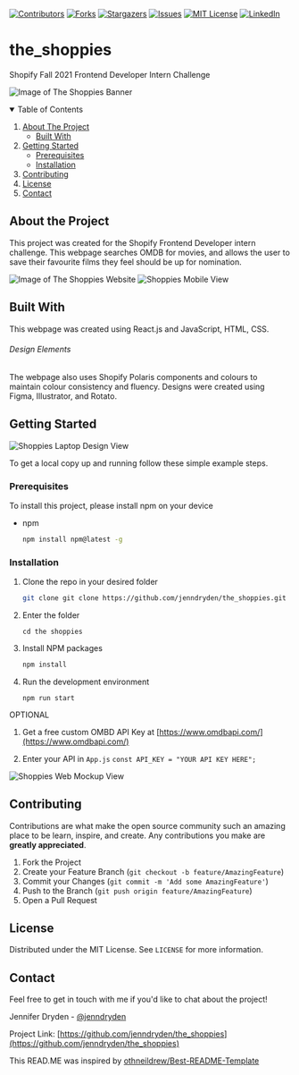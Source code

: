 [![Contributors][contributors-shield]][contributors-url]
[![Forks][forks-shield]][forks-url]
[![Stargazers][stars-shield]][stars-url]
[![Issues][issues-shield]][issues-url]
[![MIT License][license-shield]][license-url]
[![LinkedIn][linkedin-shield]][linkedin-url]

# the_shoppies
Shopify Fall 2021 Frontend Developer Intern Challenge

![Image of The Shoppies Banner](https://i.postimg.cc/8zc4Frhn/Screen-Shot-2021-05-06-at-8-07-18-PM.png)

<!-- TABLE OF CONTENTS -->
<details open="open">
  <summary>Table of Contents</summary>
  <ol>
    <li>
      <a href="#about-the-project">About The Project</a>
      <ul>
        <li><a href="#built-with">Built With</a></li>
      </ul>
    </li>
    <li>
      <a href="#getting-started">Getting Started</a>
      <ul>
        <li><a href="#prerequisites">Prerequisites</a></li>
        <li><a href="#installation">Installation</a></li>
      </ul>
    </li>
    <li><a href="#contributing">Contributing</a></li>
    <li><a href="#license">License</a></li>
    <li><a href="#contact">Contact</a></li>
  </ol>
</details>

## About the Project

This project was created for the Shopify Frontend Developer intern challenge. This webpage searches OMDB for movies, and allows the user to save their favourite films they feel should be up for nomination. 

![Image of The Shoppies Website](https://i.postimg.cc/DyQ1v8dR/Screen-Shot-2021-05-07-at-5-22-28-PM.png)
![Shoppies Mobile View](https://i.postimg.cc/nLrmGTbt/Screen-Shot-2021-05-07-at-5-30-37-PM.png)

## Built With 

This webpage was created using React.js and JavaScript, HTML, CSS. 

###### Design Elements

The webpage also uses Shopify Polaris components and colours to maintain colour consistency and fluency. 
Designs were created using Figma, Illustrator, and Rotato. 
  
## Getting Started

![Shoppies Laptop Design View](https://i.postimg.cc/MpdRBNLD/Screen-Shot-2021-05-07-at-5-43-28-PM.png)

To get a local copy up and running follow these simple example steps.

### Prerequisites

To install this project, please install npm on your device
* npm
  ```sh
  npm install npm@latest -g
  ```

### Installation

1. Clone the repo in your desired folder
   ```sh
   git clone git clone https://github.com/jenndryden/the_shoppies.git
   ```
2. Enter the folder

   ```
   cd the shoppies
   ```
   
3. Install NPM packages
   ```sh
   npm install
   ```
   
4. Run the development environment 

   ```
   npm run start
   ```
   
OPTIONAL

1. Get a free custom OMBD API Key at [https://www.omdbapi.com/](https://www.omdbapi.com/) 

2. Enter your API in `App.js`
`const API_KEY = "YOUR API KEY HERE";`


![Shoppies Web Mockup View](https://i.postimg.cc/VkYndmKv/Screen-Shot-2021-05-07-at-5-32-46-PM.png)

## Contributing

Contributions are what make the open source community such an amazing place to be learn, inspire, and create. Any contributions you make are **greatly appreciated**.

1. Fork the Project
2. Create your Feature Branch (`git checkout -b feature/AmazingFeature`)
3. Commit your Changes (`git commit -m 'Add some AmazingFeature'`)
4. Push to the Branch (`git push origin feature/AmazingFeature`)
5. Open a Pull Request

## License

Distributed under the MIT License. See `LICENSE` for more information.

## Contact

Feel free to get in touch with me if you'd like to chat about the project!

Jennifer Dryden - [@jenndryden](https://twitter.com/jenndryden) 

Project Link: [https://github.com/jenndryden/the_shoppies](https://github.com/jenndryden/the_shoppies)

This READ.ME was inspired by [othneildrew/Best-README-Template](https://github.com/othneildrew/Best-README-Template)

[contributors-shield]: https://img.shields.io/github/contributors/jenndryden/the_shoppies.svg?style=for-the-badge
[contributors-url]: https://github.com/jenndryden/the_shoppies/graphs/contributors
[forks-shield]: https://img.shields.io/github/forks/jenndryden/the_shoppies.svg?style=for-the-badge
[forks-url]: https://github.com/jenndryden/the_shoppies/network/members
[stars-shield]: https://img.shields.io/github/stars/jenndryden/the_shoppies.svg?style=for-the-badge
[stars-url]: https://github.com/jenndryden/the_shoppies/stargazers
[issues-shield]: https://img.shields.io/github/issues/jenndryden/the_shoppies.svg?style=for-the-badge
[issues-url]: https://github.com/jenndryden/the_shoppies/issues
[license-shield]: https://img.shields.io/github/license/jenndryden/the_shoppies.svg?style=for-the-badge
[license-url]: https://github.com/jenndryden/the_shoppies/blob/main/LICENSE
[linkedin-shield]: https://img.shields.io/badge/-LinkedIn-black.svg?style=for-the-badge&logo=linkedin&colorB=555
[linkedin-url]: https://linkedin.com/in/jennifer-dryden
